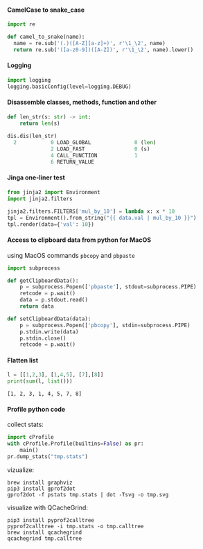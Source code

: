 
#### CamelCase to snake_case

```python
import re

def camel_to_snake(name):
  name = re.sub('(.)([A-Z][a-z]+)', r'\1_\2', name)
  return re.sub('([a-z0-9])([A-Z])', r'\1_\2', name).lower()

```

#### Logging

```python
import logging
logging.basicConfig(level=logging.DEBUG)
```

#### Disassemble classes, methods, function and other

```python
def len_str(s: str) -> int:
    return len(s)
    
dis.dis(len_str)
  2           0 LOAD_GLOBAL              0 (len)
              2 LOAD_FAST                0 (s)
              4 CALL_FUNCTION            1
              6 RETURN_VALUE
```

#### Jinga one-liner test
```python
from jinja2 import Environment
import jinja2.filters

jinja2.filters.FILTERS['mul_by_10'] = lambda x: x * 10
tpl = Environment().from_string("{{ data.val | mul_by_10 }}")
tpl.render(data={'val': 10})

```

#### Access to clipboard data from python for MacOS

using MacOS commands `pbcopy` and `pbpaste`

```python
import subprocess

def getClipboardData():
    p = subprocess.Popen(['pbpaste'], stdout=subprocess.PIPE)
    retcode = p.wait()
    data = p.stdout.read()
    return data

def setClipboardData(data):
    p = subprocess.Popen(['pbcopy'], stdin=subprocess.PIPE)
    p.stdin.write(data)
    p.stdin.close()
    retcode = p.wait()
```

#### Flatten list

```python
l = [[1,2,3], [1,4,5], [7],[8]]
print(sum(l, list()))
```

```
[1, 2, 3, 1, 4, 5, 7, 8]
```

#### Profile python code

collect stats:
```python
import cProfile
with cProfile.Profile(builtins=False) as pr:
    main()
pr.dump_stats("tmp.stats")
```

vizualize:
```shell
brew install graphviz
pip3 install gprof2dot 
gprof2dot -f pstats tmp.stats | dot -Tsvg -o tmp.svg 
````

visualize with QCacheGrind:
```shell
pip3 install pyprof2calltree
pyprof2calltree -i tmp.stats -o tmp.calltree
brew install qcachegrind
qcachegrind tmp.calltree
```

